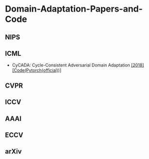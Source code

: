 # Domain-Adaptation-Papers-and-Code


## NIPS

## ICML

* CyCADA: Cycle-Consistent Adversarial Domain Adaptation [[2018]](http://proceedings.mlr.press/v80/hoffman18a.html) [[Code(Pytorch(official))]](https://github.com/jhoffman/cycada_release)



## CVPR



## ICCV


## AAAI


## ECCV


## arXiv
